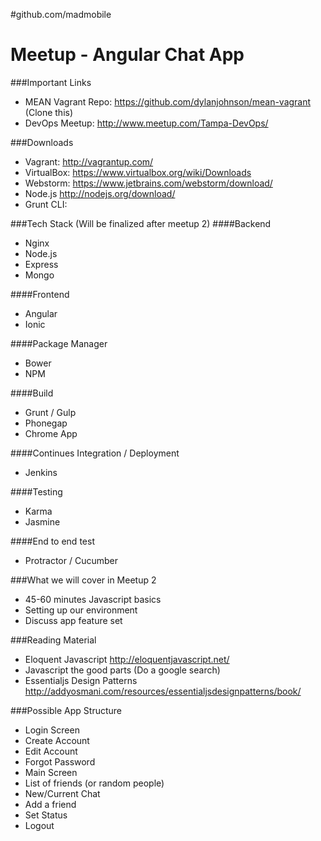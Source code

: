 #github.com/madmobile

Meetup - Angular Chat App
=======================


###Important Links
- MEAN Vagrant Repo: https://github.com/dylanjohnson/mean-vagrant (Clone this)
- DevOps Meetup: http://www.meetup.com/Tampa-DevOps/

###Downloads
- Vagrant: http://vagrantup.com/
- VirtualBox: https://www.virtualbox.org/wiki/Downloads
- Webstorm: https://www.jetbrains.com/webstorm/download/
- Node.js http://nodejs.org/download/
 - Grunt CLI:


###Tech Stack (Will be finalized after meetup 2)
####Backend
- Nginx
- Node.js
 - Express
 - Mongo

####Frontend
- Angular
 - Ionic

####Package Manager
- Bower
- NPM

####Build
- Grunt / Gulp
- Phonegap
- Chrome App

####Continues Integration / Deployment
- Jenkins

####Testing
- Karma
- Jasmine

####End to end test
- Protractor / Cucumber

###What we will cover in Meetup 2
- 45-60 minutes Javascript basics
- Setting up our environment
- Discuss app feature set

###Reading Material
- Eloquent Javascript http://eloquentjavascript.net/
- Javascript the good parts (Do a google search)
- Essentialjs Design Patterns http://addyosmani.com/resources/essentialjsdesignpatterns/book/

###Possible App Structure
- Login Screen
- Create Account
- Edit Account
- Forgot Password
- Main Screen
 - List of friends (or random people)
 - New/Current Chat
 - Add a friend
 - Set Status
- Logout



